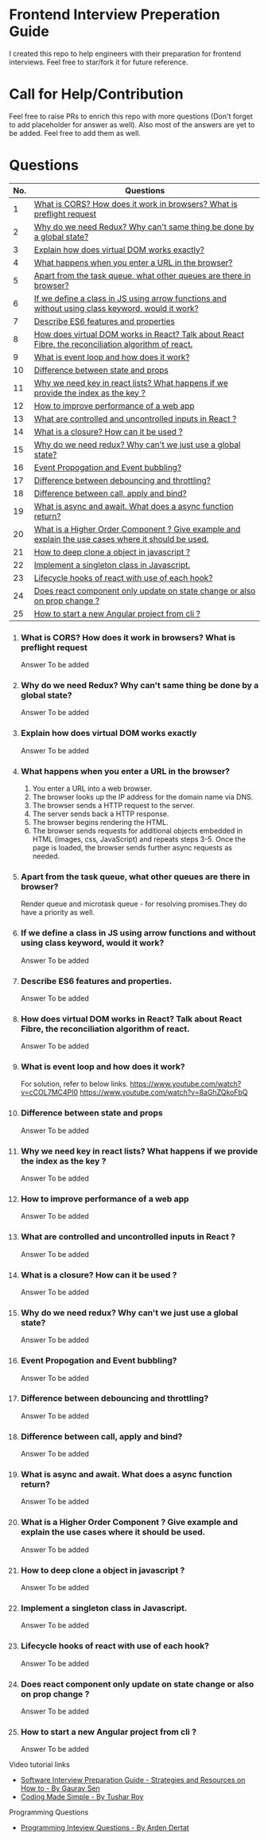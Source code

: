 # Frontend Interview Preperation Guide
I created this repo to help engineers with their preparation for frontend interviews. Feel free to star/fork it for future reference.

# Call for Help/Contribution
Feel free to raise PRs to enrich this repo with more questions (Don't forget to add placeholder for answer as well). Also most of the answers are yet to be added. Feel free to add them as well.


# Questions

| No. | Questions |
|---- | ---------
|1  | [What is CORS? How does it work in browsers? What is preflight request](#What-is-CORS-How-does-it-work-in-browsers-What-is-preflight-request) |
|2  | [Why do we need Redux? Why can't same thing be done by a global state?](#Why-do-we-need-Redux-Why-cant-same-thing-be-done-by-a-global-state) |
|3  | [Explain how does virtual DOM works exactly?](#Explain-how-does-virtual-DOM-works-exactly) |
|4  | [What happens when you enter a URL in the browser?](#What-happens-when-you-enter-a-URL-in-the-browser) |
|5  | [Apart from the task queue, what other queues are there in browser?](#Apart-from-the-task-queue-what-other-queues-are-there-in-browser) |
|6  | [If we define a class in JS using arrow functions and without using class keyword, would it work?](#If-we-define-a-class-in-JS-using-arrow-functions-and-without-using-class-keyword-would-it-work) |
|7  | [Describe ES6 features and properties](#Describe-ES6-features-and-properties) |
|8  | [How does virtual DOM works in React? Talk about React Fibre, the reconciliation algorithm of react.](#How-does-virtual-DOM-works-in-React-Talk-about-React-Fibre-the-reconciliation-algorithm-of-react) |
|9  | [What is event loop and how does it work?](#What-is-event-loop-and-how-does-it-work) |
|10  | [Difference between state and props](#Difference-between-state-and-props) |
|11  | [Why we need key in react lists? What happens if we provide the index as the key ?](#Why-we-need-key-in-react-lists-What-happens-if-we-provide-the-index-as-the-key-) |
|12  | [How to improve performance of a web app](#How-to-improve-performance-of-a-web-app) |
|13  | [What are controlled and uncontrolled inputs in React ?](#What-are-controlled-and-uncontrolled-inputs-in-React-) |
|14  | [What is a closure? How can it be used ?](#What-is-a-closure-How-can-it-be-used-) |
|15  | [Why do we need redux? Why can't we just use a global state?](#Why-do-we-need-redux-Why-cant-we-just-use-a-global-state) |
|16  | [Event Propogation and Event bubbling?](#Event-Propogation-and-Event-bubbling) |
|17  | [Difference between debouncing and throttling?](#Difference-between-debouncing-and-throttling) |
|18  | [Difference between call, apply and bind?](#Difference-between-call-apply-and-bind) |
|19  | [What is async and await. What does a async function return?](#What-is-async-and-await-What-does-a-async-function-return) |
|20  | [What is a Higher Order Component ? Give example and explain the use cases where it should be used.](#What-is-a-Higher-Order-Component--Give-example-and-explain-the-use-cases-where-it-should-be-used) |
|21  | [How to deep clone a object in javascript ?](#How-to-deep-clone-a-object-in-javascript-) |
|22  | [Implement a singleton class in Javascript.](#Implement-a-singleton-class-in-Javascript) |
|23  | [Lifecycle hooks of react with use of each hook?](#Lifecycle-hooks-of-react-with-use-of-each-hook) |
|24  | [Does react component only update on state change or also on prop change ?](#Does-react-component-only-update-on-state-change-or-also-on-prop-change-) |
|25  | [How to start a new Angular project from cli ?](#How-to-start-a-new-Angular-project-from-cli-) |


1. ### What is CORS? How does it work in browsers? What is preflight request
     Answer To be added
2. ### Why do we need Redux? Why can't same thing be done by a global state?
     Answer To be added
3. ### Explain how does virtual DOM works exactly
     Answer To be added
4. ### What happens when you enter a URL in the browser?
    1. You enter a URL into a web browser.<br>
    2. The browser looks up the IP address for the domain name via DNS.<br>
    3. The browser sends a HTTP request to the server.<br>
    4. The server sends back a HTTP response.<br>
    5. The browser begins rendering the HTML.<br>
    6. The browser sends requests for additional objects embedded in HTML (images, css, JavaScript) and repeats steps 3-5.
Once the page is loaded, the browser sends further async requests as needed.
5. ### Apart from the task queue, what other queues are there in browser? 
     Render queue and microtask queue - for resolving promises.They do have a priority as well.
6. ### If we define a class in JS using arrow functions and without using class keyword, would it work?
     Answer To be added
7. ### Describe ES6 features and properties.
     Answer To be added
8. ### How does virtual DOM works in React? Talk about React Fibre, the reconciliation algorithm of react.
     Answer To be added
9. ### What is event loop and how does it work?
    For solution, refer to below links.
    https://www.youtube.com/watch?v=cCOL7MC4Pl0
    https://www.youtube.com/watch?v=8aGhZQkoFbQ
10. ### Difference between state and props
     Answer To be added
11. ### Why we need key in react lists? What happens if we provide the index as the key ?
     Answer To be added
12. ### How to improve performance of a web app
     Answer To be added
13. ### What are controlled and uncontrolled inputs in React ?
     Answer To be added
14. ### What is a closure? How can it be used ?
     Answer To be added
15. ### Why do we need redux? Why can't we just use a global state?
     Answer To be added
16. ### Event Propogation and Event bubbling?
     Answer To be added
17. ### Difference between debouncing and throttling?
     Answer To be added
18. ### Difference between call, apply and bind?
     Answer To be added
19. ### What is async and await. What does a async function return?
     Answer To be added
20. ### What is a Higher Order Component ? Give example and explain the use cases where it should be used.
     Answer To be added
21. ### How to deep clone a object in javascript ?
     Answer To be added
22. ### Implement a singleton class in Javascript.
     Answer To be added
23. ### Lifecycle hooks of react with use of each hook?
     Answer To be added
24. ### Does react component only update on state change or also on prop change ?
     Answer To be added
25. ### How to start a new Angular project from cli ?
     Answer To be added




Video tutorial links
- [Software Interview Preparation Guide - Strategies and Resources on How to - By Gaurav Sen](https://www.youtube.com/watch?time_continue=768&v=bBPHpH8aKjw)
- [Coding Made Simple - By Tushar Roy](https://www.youtube.com/user/tusharroy2525/)

Programming Questions
- [Programming Inteview Questions - By Arden Dertat](http://www.ardendertat.com/2012/01/09/programming-interview-questions/)

